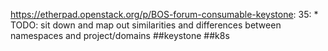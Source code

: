 https://etherpad.openstack.org/p/BOS-forum-consumable-keystone: 35: 		* TODO: sit down and map out similarities and differences between namespaces and project/domains ##keystone ##k8s

